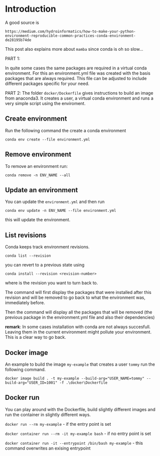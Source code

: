 # Introduction

A good source is 

`https://medium.com/hydroinformatics/how-to-make-your-python-environment-reproducible-common-practices-conda-environment-de28195b74de`

This post also explains more about `mamba` since conda is oh so slow...

PART 1:

In quite some cases the same packages are required in a virtual conda environment. For this an environment.yml file was created with the basis packages that are always required. This file can be adjusted to include different packages specific for your need.

PART 2:
The folder `docker/Dockerfile` gives instructions to build an image from anaconda3. It creates a user, a virtual conda environment and runs a very simple script using the enviroment. 

## Create environment

Run the following command the create a conda environment

`conda env create --file environment.yml`

## Remove environment

To remove an environment run:

`conda remove -n ENV_NAME --all`

## Update an environment

You can update the `environment.yml` and then run

`conda env update -n ENV_NAME --file environment.yml`

this will update the environment.

## List revisions

Conda keeps track environment revisions.

`conda list --revision`

you can revert to a previous state using 

`conda install --revision <revision-number>`

where <revision-number> is the revision you want to turn back to.

The command will first display the packages that were installed after this revision and will be removed to go back to what the environment was, immediately before.

Then the command will display all the packages that will be removed (the previous package in the environment.yml file and also their dependencies)

**remark**:
In some cases installation with conda are not always succesfull. Leaving them in the current environment might pollute your environment. This is a clear way to go back.

## Docker image

An example to build the image `my-example` that creates a user `tommy` run the following command.

`docker image build . -t my-example --build-arg="USER_NAME=tommy" --build-arg="USER_ID=1001" -f .\docker\Dockerfile`

## Docker run

You can play around with the Dockerfile, build slightly different images and run the container in slightly different ways. 

`docker run --rm my-example` - if the entry point is set

`docker container run --rm -it my-example bash` - if no entry point is set

`docker container run -it --entrypoint /bin/bash my-example`  - this command overwrites an exising entrypoint
